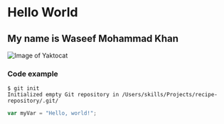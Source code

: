 # Hello World

## My name is Waseef Mohammad Khan
![Image of Yaktocat](https://octodex.github.com/images/yaktocat.png)

### Code example
```
$ git init
Initialized empty Git repository in /Users/skills/Projects/recipe-repository/.git/
```
``` javascript
var myVar = "Hello, world!";
```
